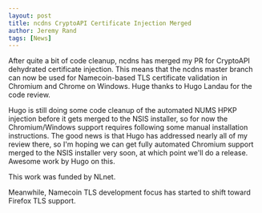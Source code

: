 ```yaml
---
layout: post
title: ncdns CryptoAPI Certificate Injection Merged
author: Jeremy Rand
tags: [News]
---
```


After quite a bit of code cleanup, ncdns has merged my PR for CryptoAPI dehydrated certificate injection.  This means that the ncdns master branch can now be used for Namecoin-based TLS certificate validation in Chromium and Chrome on Windows.  Huge thanks to Hugo Landau for the code review.

Hugo is still doing some code cleanup of the automated NUMS HPKP injection before it gets merged to the NSIS installer, so for now the Chromium/Windows support requires following some manual installation instructions.  The good news is that Hugo has addressed nearly all of my review there, so I'm hoping we can get fully automated Chromium support merged to the NSIS installer very soon, at which point we'll do a release.  Awesome work by Hugo on this.

This work was funded by NLnet.

Meanwhile, Namecoin TLS development focus has started to shift toward Firefox TLS support.
